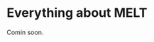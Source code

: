 # Everything about MELT

Comin soon.

<!---
Remember to cover PCAPs, sngrep, wireshark, OpenTelemetry, NATs, and HEP
-->